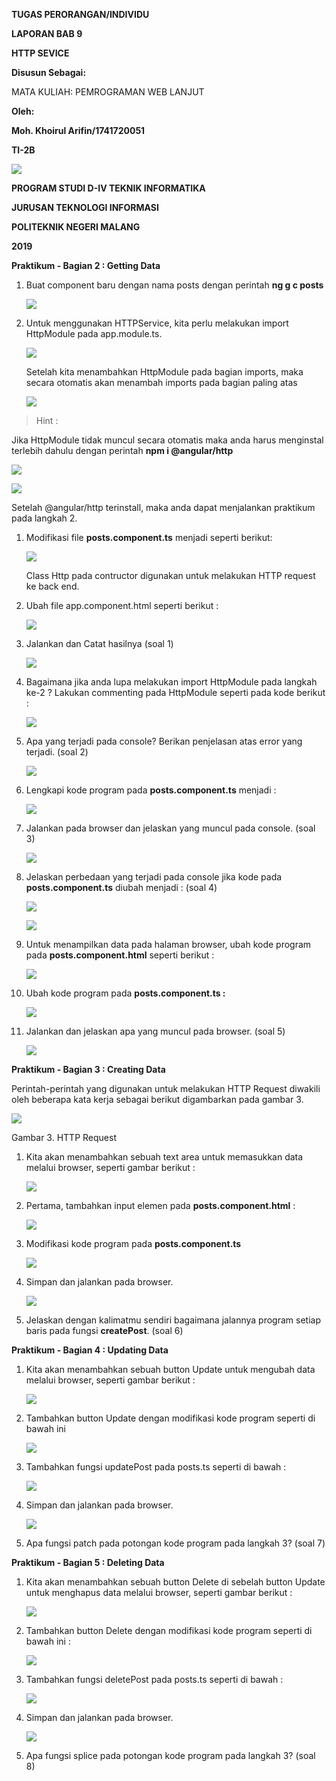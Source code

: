 **TUGAS PERORANGAN/INDIVIDU**

**LAPORAN BAB 9**

**HTTP SEVICE**

**Disusun Sebagai:**

MATA KULIAH: PEMROGRAMAN WEB LANJUT

**Oleh:**

**Moh. Khoirul Arifin/1741720051**

**TI-2B**

![](media/29ead6ace402fb3f4cef7f2678b2ecf2.png)

**PROGRAM STUDI D-IV TEKNIK INFORMATIKA**

**JURUSAN TEKNOLOGI INFORMASI**

**POLITEKNIK NEGERI MALANG**

**2019**

**Praktikum - Bagian 2 : Getting Data**

1.  Buat component baru dengan nama posts dengan perintah **ng g c posts**

    ![](media/c90513aceab5bbbbd62371c067ab36ae.png)

2.  Untuk menggunakan HTTPService, kita perlu melakukan import HttpModule pada
    app.module.ts.

    ![](media/8a73694b6f7998193d9733ebbd0ed023.png)

    Setelah kita menambahkan HttpModule pada bagian imports, maka secara
    otomatis akan menambah imports pada bagian paling atas

    ![](media/d3e8f190751688c1ac705a7eadb3ed23.png)

>   Hint :

Jika HttpModule tidak muncul secara otomatis maka anda harus menginstal terlebih
dahulu dengan perintah **npm i \@angular/http**

![](media/72a87a24c6711efc0a8ad7d926dcf227.png)

![](media/597ce5f29f9500aa0c133c03f2945a81.png)

Setelah \@angular/http terinstall, maka anda dapat menjalankan praktikum pada
langkah 2.

1.  Modifikasi file **posts.component.ts** menjadi seperti berikut:

    ![](media/3ab09f76f76029d252846dff105ae17f.png)

    Class Http pada contructor digunakan untuk melakukan HTTP request ke back
    end.

2.  Ubah file app.component.html seperti berikut :

    ![](media/0560793fe710b157533a188d1622f5a1.png)

3.  Jalankan dan Catat hasilnya (soal 1)

    ![](media/8012ea6093771551e704d5108eb31032.png)

4.  Bagaimana jika anda lupa melakukan import HttpModule pada langkah ke-2 ?
    Lakukan commenting pada HttpModule seperti pada kode berikut :

    ![](media/15a7f55a16bf54af3ae86e1ac60c293b.png)

5.  Apa yang terjadi pada console? Berikan penjelasan atas error yang terjadi.
    (soal 2)

    ![](media/fd34c53cfe16aca32430425c9cd72ea1.png)

6.  Lengkapi kode program pada **posts.component.ts** menjadi :

    ![](media/a6d2146f6e7d2c1225bfcf0c269c4f1f.png)

7.  Jalankan pada browser dan jelaskan yang muncul pada console. (soal 3)

    ![](media/62708eced10ebd4f4d2e2d8901708c02.png)

8.  Jelaskan perbedaan yang terjadi pada console jika kode pada
    **posts.component.ts** diubah menjadi : (soal 4)

    ![](media/fbe9e6a4cc63db330f4b028ec535b183.png)

    ![](media/de4a1a4e1de3e553cc0fb0876e67e2df.png)

9.  Untuk menampilkan data pada halaman browser, ubah kode program pada
    **posts.component.html** seperti berikut :

    ![](media/b52742688f46e753cf7ea03af29381d5.png)

10. Ubah kode program pada **posts.component.ts :**

    ![](media/d3db34f1d9c91806b374f263058ee28f.png)

11. Jalankan dan jelaskan apa yang muncul pada browser. (soal 5)

    ![](media/45fa808f34c4904312ce0e7e20773227.png)

**Praktikum - Bagian 3 : Creating Data**

Perintah-perintah yang digunakan untuk melakukan HTTP Request diwakili oleh
beberapa kata kerja sebagai berikut digambarkan pada gambar 3.

![](media/a91bd53119b72122684a629841a50881.png)

Gambar 3. HTTP Request

1.  Kita akan menambahkan sebuah text area untuk memasukkan data melalui
    browser, seperti gambar berikut :

    ![](media/d19d2cd6f12dbc38d43d3ac9086ca381.png)

2.  Pertama, tambahkan input elemen pada **posts.component.html** :

    ![](media/5de0b2e610c9ea350dc6e12a725c482d.png)

3.  Modifikasi kode program pada **posts.component.ts**

    ![](media/ecbf4cbe4fe6b44dac34b354c5bffb86.png)

4.  Simpan dan jalankan pada browser.

    ![](media/e3893c44c60a6b47bb50b1b69b386551.png)

5.  Jelaskan dengan kalimatmu sendiri bagaimana jalannya program setiap baris
    pada fungsi **createPost**. (soal 6)

**Praktikum - Bagian 4 : Updating Data**

1.  Kita akan menambahkan sebuah button Update untuk mengubah data melalui
    browser, seperti gambar berikut :

    ![](media/cbdc2ee8ae43495b1e7fcbf057a204a2.png)

2.  Tambahkan button Update dengan modifikasi kode program seperti di bawah ini

    ![](media/2f8af9cfc6338389a893ba78e5125e0f.png)

3.  Tambahkan fungsi updatePost pada posts.ts seperti di bawah :

    ![](media/2d35b7982b06792d9ece3db15aa29973.png)

4.  Simpan dan jalankan pada browser.

    ![](media/d3658d8e9d80578d12c677590066eea5.png)

5.  Apa fungsi patch pada potongan kode program pada langkah 3? (soal 7)

**Praktikum - Bagian 5 : Deleting Data**

1.  Kita akan menambahkan sebuah button Delete di sebelah button Update untuk
    menghapus data melalui browser, seperti gambar berikut :

    ![](media/a61f94563931fc6cffbacd9cb2101456.png)

2.  Tambahkan button Delete dengan modifikasi kode program seperti di bawah ini
    :

    ![](media/0a7f4258e2ebb1358b665f80ecf0f522.png)

3.  Tambahkan fungsi deletePost pada posts.ts seperti di bawah :

    ![](media/080efed60172fc8ce68c10965017408c.png)

4.  Simpan dan jalankan pada browser.

    ![](media/389af4cd40b121a2cb057c75a238a747.png)

5.  Apa fungsi splice pada potongan kode program pada langkah 3? (soal 8)
